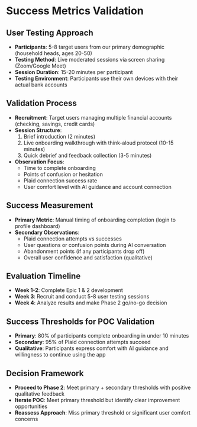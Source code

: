 # Success Metrics Validation

## User Testing Approach
- **Participants**: 5-8 target users from our primary demographic (household heads, ages 20-50)
- **Testing Method**: Live moderated sessions via screen sharing (Zoom/Google Meet)
- **Session Duration**: 15-20 minutes per participant
- **Testing Environment**: Participants use their own devices with their actual bank accounts

## Validation Process
- **Recruitment**: Target users managing multiple financial accounts (checking, savings, credit cards)
- **Session Structure**:
  1. Brief introduction (2 minutes)
  2. Live onboarding walkthrough with think-aloud protocol (10-15 minutes)
  3. Quick debrief and feedback collection (3-5 minutes)
- **Observation Focus**: 
  - Time to complete onboarding
  - Points of confusion or hesitation
  - Plaid connection success rate
  - User comfort level with AI guidance and account connection

## Success Measurement
- **Primary Metric**: Manual timing of onboarding completion (login to profile dashboard)
- **Secondary Observations**:
  - Plaid connection attempts vs successes
  - User questions or confusion points during AI conversation
  - Abandonment points (if any participants drop off)
  - Overall user confidence and satisfaction (qualitative)

## Evaluation Timeline
- **Week 1-2**: Complete Epic 1 & 2 development
- **Week 3**: Recruit and conduct 5-8 user testing sessions
- **Week 4**: Analyze results and make Phase 2 go/no-go decision

## Success Thresholds for POC Validation
- **Primary**: 80% of participants complete onboarding in under 10 minutes
- **Secondary**: 95% of Plaid connection attempts succeed
- **Qualitative**: Participants express comfort with AI guidance and willingness to continue using the app

## Decision Framework
- **Proceed to Phase 2**: Meet primary + secondary thresholds with positive qualitative feedback
- **Iterate POC**: Meet primary threshold but identify clear improvement opportunities
- **Reassess Approach**: Miss primary threshold or significant user comfort concerns